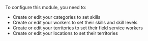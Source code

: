 To configure this module, you need to:

- Create or edit your categories to set skills
- Create or edit your workers to set their skills and skill levels
- Create or edit your territories to set their field service workers
- Create or edit your locations to set their territories
